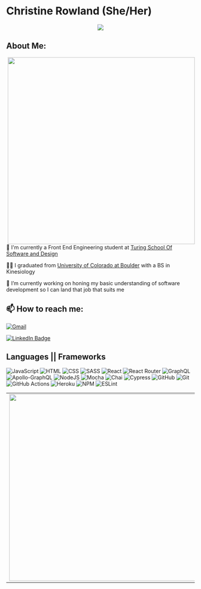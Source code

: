 # Christine Rowland (She/Her)
<p align="center">
<img src="https://readme-typing-svg.herokuapp.com?color=E3BE7A&width=580&lines=Welcome+to+Christine+Rowland's+Github;Where+everyday+is+an+adventure+in+learning">
</p>

## About Me:
<div>
  <img align="right" width="500px"src="https://quotes-github-readme.vercel.app/api?type=horizontal&theme=onedark">
  <p>📎 I'm currently a Front End Engineering student at <a href="https://turing.io/">Turing School Of Software and Design</a></p>
  <p>👩‍🎓 I graduated from <a href="https://www.colorado.edu/">University of Colorado at Boulder</a> with a BS in Kinesiology</p>
  <p>🔭 I’m currently working on honing my basic understanding of software development so I can land that job that suits me</p>
</div>


## 📫 How to reach me:

[![Gmail](https://img.shields.io/badge/Gmail-D14836?style=for-the-badge&logo=gmail&logoColor=white)](mailto:fordo29@gmail.com)

[![LinkedIn Badge](https://img.shields.io/badge/LinkedIn-0077B5?style=for-the-badge&logo=linkedin&logoColor=white)](https://www.linkedin.com/in/christine-rowland/)


## Languages || Frameworks

![JavaScript](https://img.shields.io/badge/JavaScript-F7DF1E?style=for-the-badge&logo=javascript&logoColor=black)
![HTML](https://img.shields.io/badge/HTML5-E34F26?style=for-the-badge&logo=html5&logoColor=white)
![CSS](https://img.shields.io/badge/CSS3-1572B6?style=for-the-badge&logo=css3&logoColor=white)
![SASS](https://img.shields.io/badge/Sass-CC6699?style=for-the-badge&logo=sass&logoColor=white)
![React](https://img.shields.io/badge/react-%2320232a.svg?style=for-the-badge&logo=react&logoColor=%2361DAFB)
![React Router](https://img.shields.io/badge/React_Router-CA4245?style=for-the-badge&logo=react-router&logoColor=white)
![GraphQL](https://img.shields.io/badge/-GraphQL-E10098?style=for-the-badge&logo=graphql&logoColor=white)
![Apollo-GraphQL](https://img.shields.io/badge/-ApolloGraphQL-311C87?style=for-the-badge&logo=apollo-graphql)
![NodeJS](https://img.shields.io/badge/node.js-6DA55F?style=for-the-badge&logo=node.js&logoColor=white)
![Mocha](https://img.shields.io/badge/Mocha-8D6748?style=for-the-badge&logo=Mocha&logoColor=white)
![Chai](https://img.shields.io/badge/chai-A30701?style=for-the-badge&logo=chai&logoColor=white)
![Cypress](https://img.shields.io/badge/-cypress-%23E5E5E5?style=for-the-badge&logo=cypress&logoColor=058a5e)
![GitHub](https://img.shields.io/badge/github-%23121011.svg?style=for-the-badge&logo=github&logoColor=white)
![Git](https://img.shields.io/badge/git-%23F05033.svg?style=for-the-badge&logo=git&logoColor=white)
![GitHub Actions](https://img.shields.io/badge/github%20actions-%232671E5.svg?style=for-the-badge&logo=githubactions&logoColor=white)
![Heroku](https://img.shields.io/badge/Heroku-430098?style=for-the-badge&logo=heroku&logoColor=white)
![NPM](https://img.shields.io/badge/NPM-%23000000.svg?style=for-the-badge&logo=npm&logoColor=white)
![ESLint](https://img.shields.io/badge/ESLint-4B3263?style=for-the-badge&logo=eslint&logoColor=white)
  
<div align="center">
  <table>
    <tr>
      <td>
        <a>
          <img align="center" width="500px" src="https://github-readme-stats.vercel.app/api?username=Fordo29&theme=onedark&show_icons=true" />
        </a>
      <td>
        <a>
          <img align="center" width="500px" src="https://github-readme-stats.vercel.app/api/top-langs/?username=Fordo29&theme=onedark&layout=compact" />
        </a
      </td>
    </tr>
  </table>
</div>
<!--
**Fordo29/Fordo29** is a ✨ _special_ ✨ repository because its `README.md` (this file) appears on your GitHub profile.

Here are some ideas to get you started:

- 🔭 I’m currently working on ...
- 🌱 I’m currently learning ...
- 👯 I’m looking to collaborate on ...
- 🤔 I’m looking for help with ...
- 💬 Ask me about ...
- 😄 Pronouns: ...
- ⚡ Fun fact: ...
-->
